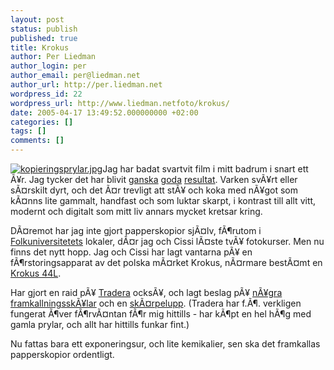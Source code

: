 ```yaml
---
layout: post
status: publish
published: true
title: Krokus
author: Per Liedman
author_login: per
author_email: per@liedman.net
author_url: http://per.liedman.net
wordpress_id: 22
wordpress_url: http://www.liedman.netfoto/krokus/
date: 2005-04-17 13:49:52.000000000 +02:00
categories: []
tags: []
comments: []
---
```

<a href='http://per.liedman.net/wp-content/uploads/2007/05/kopieringsprylar.jpg' title='kopieringsprylar.jpg'><img src='http://per.liedman.net/wp-content/uploads/2007/05/kopieringsprylar.thumbnail.jpg' alt='kopieringsprylar.jpg' class='right'/></a>Jag har badat svartvit film i mitt badrum i snart ett Ã¥r. Jag tycker det har blivit <a href="http://www.liedman.net/gallery/main.php/v/losryckt/Holga%20diptyk.jpg.html">ganska</a> <a href="http://www.liedman.net/gallery/main.php/v/semester/degeberga2004/aad.jpg.html">goda</a> <a href="http://www.liedman.net/gallery/main.php/v/semester/degeberga2004/aav.jpg.html">resultat</a>. Varken svÃ¥rt eller sÃ¤rskilt dyrt, och det Ã¤r trevligt att stÃ¥ och koka med nÃ¥got som kÃ¤nns lite gammalt, handfast och som luktar skarpt, i kontrast till allt vitt, modernt och digitalt som mitt liv annars mycket kretsar kring.

DÃ¤remot har jag inte gjort papperskopior sjÃ¤lv, fÃ¶rutom i <a href="http://www.folkuniversitetet.se">Folkuniversitetets</a> lokaler, dÃ¤r jag och Cissi lÃ¤ste tvÃ¥ fotokurser. Men nu finns det nytt hopp. Jag och Cissi har lagt vantarna pÃ¥ en fÃ¶rstoringsapparat av det polska mÃ¤rket Krokus, nÃ¤rmare bestÃ¤mt en <a href="http://www.fotosidan.se/reviews/viewreviews.htm?ID=2942">Krokus 44L</a>.

Har gjort en raid pÃ¥ <a href="http://www.tradera.se">Tradera</a> ocksÃ¥, och lagt beslag pÃ¥ <a href="http://www.tradera.com/auction/auction.aspx?aid=12624941">nÃ¥gra framkallningsskÃ¥lar</a> och en <a href="http://www.tradera.com/auction/auction.aspx?aid=12625069">skÃ¤rpelupp</a>. (Tradera har f.Ã¶. verkligen fungerat Ã¶ver fÃ¶rvÃ¤ntan fÃ¶r mig hittills - har kÃ¶pt en hel hÃ¶g med gamla prylar, och allt har hittills funkar fint.)

Nu fattas bara ett exponeringsur, och lite kemikalier, sen ska det framkallas papperskopior ordentligt.
